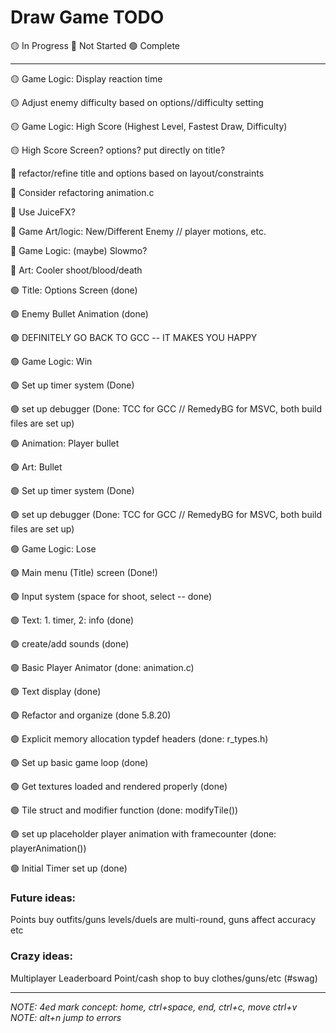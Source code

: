 # Draw Game TODO

🟡 In Progress
🔴 Not Started
🟢 Complete

---

🟡 Game Logic: Display reaction time

🟡 Adjust enemy difficulty based on options//difficulty setting

🟡 Game Logic: High Score (Highest Level, Fastest Draw, Difficulty)

🟡 High Score Screen? options? put directly on title?

🔴 refactor/refine title and options based on layout/constraints

🔴 Consider refactoring animation.c

🔴 Use JuiceFX?

🔴 Game Art/logic: New/Different Enemy // player motions, etc.

🔴 Game Logic: (maybe) Slowmo?

🔴 Art: Cooler shoot/blood/death

🟢 Title: Options Screen (done)

🟢 Enemy Bullet Animation (done)

🟢 DEFINITELY GO BACK TO GCC -- IT MAKES YOU HAPPY

🟢 Game Logic: Win 

🟢 Set up timer system (Done)

🟢 set up debugger (Done: TCC for GCC // RemedyBG for MSVC, both build files are set up)

🟢 Animation: Player bullet

🟢 Art: Bullet

🟢 Set up timer system (Done)

🟢 set up debugger (Done: TCC for GCC // RemedyBG for MSVC, both build files are set up)

🟢 Game Logic: Lose 

🟢 Main menu (Title) screen (Done!)

🟢 Input system (space for shoot, select -- done)

🟢 Text: 1. timer, 2: info (done)
 
🟢 create/add sounds (done)

🟢 Basic Player Animator (done: animation.c)

🟢 Text display (done)

🟢 Refactor and organize (done 5.8.20)

🟢 Explicit memory allocation typdef headers (done: r_types.h)

🟢 Set up basic game loop (done)

🟢 Get textures loaded and rendered properly (done)

🟢 Tile struct and modifier function (done: modifyTile())

🟢 set up placeholder player animation with framecounter (done: playerAnimation())

🟢 Initial Timer set up (done)

### Future ideas:

Points buy outfits/guns
levels/duels are multi-round, guns affect accuracy etc

### Crazy ideas:

Multiplayer
Leaderboard
Point/cash shop to buy clothes/guns/etc (#swag)

---

*NOTE: 4ed mark concept: home, ctrl+space, end, ctrl+c, move ctrl+v*
*NOTE: alt+n jump to errors*
